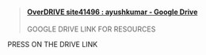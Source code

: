 <blockquote class="embedly-card"><h4><a href="https://drive.google.com/drive/folders/1N82E6l62411ayWADAIGYeQ0M1YokG_5H?usp=sharing">OverDRIVE site41496 : ayushkumar - Google Drive</a></h4><p>GOOGLE DRIVE LINK FOR RESOURCES</p></blockquote>
<script async src="//cdn.embedly.com/widgets/platform.js" charset="UTF-8"></script>
PRESS ON THE DRIVE LINK
